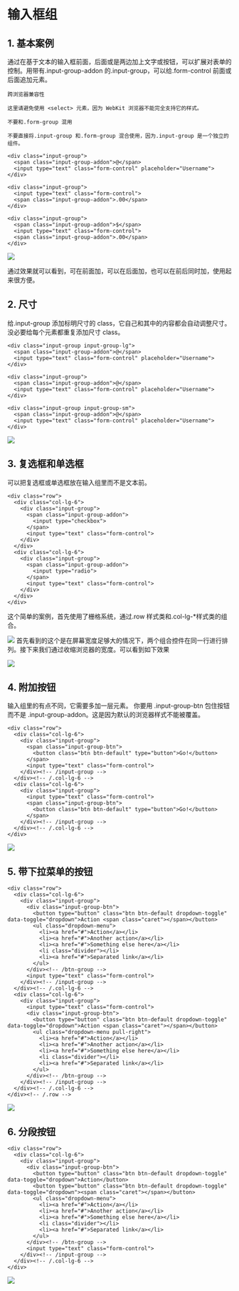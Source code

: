 # 输入框组

## 1. 基本案例

通过在基于文本的输入框前面，后面或是两边加上文字或按钮，可以扩展对表单的控制。用带有.input-group-addon 的.input-group，可以给.form-control 前面或后面追加元素。

    跨浏览器兼容性

    这里请避免使用 <select> 元素，因为 WebKit 浏览器不能完全支持它的样式。

    不要和.form-group 混用

    不要直接将.input-group 和.form-group 混合使用，因为.input-group 是一个独立的组件。

```
<div class="input-group">
  <span class="input-group-addon">@</span>
  <input type="text" class="form-control" placeholder="Username">
</div>

<div class="input-group">
  <input type="text" class="form-control">
  <span class="input-group-addon">.00</span>
</div>

<div class="input-group">
  <span class="input-group-addon">$</span>
  <input type="text" class="form-control">
  <span class="input-group-addon">.00</span>
</div>
```

![](https://dn-anything-about-doc.qbox.me/bootstrap/77.png)

通过效果就可以看到，可在前面加，可以在后面加，也可以在前后同时加，使用起来很方便。

## 2. 尺寸

给.input-group 添加标明尺寸的 class，它自己和其中的内容都会自动调整尺寸。没必要给每个元素都重复添加尺寸 class。
```
<div class="input-group input-group-lg">
  <span class="input-group-addon">@</span>
  <input type="text" class="form-control" placeholder="Username">
</div>

<div class="input-group">
  <span class="input-group-addon">@</span>
  <input type="text" class="form-control" placeholder="Username">
</div>

<div class="input-group input-group-sm">
  <span class="input-group-addon">@</span>
  <input type="text" class="form-control" placeholder="Username">
</div>
```

![](https://dn-anything-about-doc.qbox.me/bootstrap/78.png)

## 3. 复选框和单选框

可以把复选框或单选框放在输入组里而不是文本前。
```
<div class="row">
  <div class="col-lg-6">
    <div class="input-group">
      <span class="input-group-addon">
        <input type="checkbox">
      </span>
      <input type="text" class="form-control">
    </div>
  </div>
  <div class="col-lg-6">
    <div class="input-group">
      <span class="input-group-addon">
        <input type="radio">
      </span>
      <input type="text" class="form-control">
    </div>
  </div>
</div>
```

这个简单的案例，首先使用了栅格系统，通过.row 样式类和.col-lg-*样式类的组合。

![](https://dn-anything-about-doc.qbox.me/bootstrap/79.png)
首先看到的这个是在屏幕宽度足够大的情况下，两个组合控件在同一行进行排列。接下来我们通过收缩浏览器的宽度。可以看到如下效果

![](https://dn-anything-about-doc.qbox.me/bootstrap/80.png)

## 4. 附加按钮

输入组里的有点不同，它需要多加一层元素。 你要用 .input-group-btn 包住按钮而不是 .input-group-addon。这是因为默认的浏览器样式不能被覆盖。
```
<div class="row">
  <div class="col-lg-6">
    <div class="input-group">
      <span class="input-group-btn">
        <button class="btn btn-default" type="button">Go!</button>
      </span>
      <input type="text" class="form-control">
    </div><!-- /input-group -->
  </div><!-- /.col-lg-6 -->
  <div class="col-lg-6">
    <div class="input-group">
      <input type="text" class="form-control">
      <span class="input-group-btn">
        <button class="btn btn-default" type="button">Go!</button>
      </span>
    </div><!-- /input-group -->
  </div><!-- /.col-lg-6 -->
</div>
```

![](https://dn-anything-about-doc.qbox.me/bootstrap/81.png)

## 5. 带下拉菜单的按钮

```
<div class="row">
  <div class="col-lg-6">
    <div class="input-group">
      <div class="input-group-btn">
        <button type="button" class="btn btn-default dropdown-toggle" data-toggle="dropdown">Action <span class="caret"></span></button>
        <ul class="dropdown-menu">
          <li><a href="#">Action</a></li>
          <li><a href="#">Another action</a></li>
          <li><a href="#">Something else here</a></li>
          <li class="divider"></li>
          <li><a href="#">Separated link</a></li>
        </ul>
      </div><!-- /btn-group -->
      <input type="text" class="form-control">
    </div><!-- /input-group -->
  </div><!-- /.col-lg-6 -->
  <div class="col-lg-6">
    <div class="input-group">
      <input type="text" class="form-control">
      <div class="input-group-btn">
        <button type="button" class="btn btn-default dropdown-toggle" data-toggle="dropdown">Action <span class="caret"></span></button>
        <ul class="dropdown-menu pull-right">
          <li><a href="#">Action</a></li>
          <li><a href="#">Another action</a></li>
          <li><a href="#">Something else here</a></li>
          <li class="divider"></li>
          <li><a href="#">Separated link</a></li>
        </ul>
      </div><!-- /btn-group -->
    </div><!-- /input-group -->
  </div><!-- /.col-lg-6 -->
</div><!-- /.row -->
```

![](https://dn-anything-about-doc.qbox.me/bootstrap/82.png)

## 6. 分段按钮

```
<div class="row">
  <div class="col-lg-6">
    <div class="input-group">
      <div class="input-group-btn">
        <button type="button" class="btn btn-default dropdown-toggle" data-toggle="dropdown">Action</button>
        <button type="button" class="btn btn-default dropdown-toggle" data-toggle="dropdown"><span class="caret"></span></button>
        <ul class="dropdown-menu">
          <li><a href="#">Action</a></li>
          <li><a href="#">Another action</a></li>
          <li><a href="#">Something else here</a></li>
          <li class="divider"></li>
          <li><a href="#">Separated link</a></li>
        </ul>
      </div><!-- /btn-group -->
      <input type="text" class="form-control">
    </div><!-- /input-group -->
  </div><!-- /.col-lg-6 -->
</div>
```

![](https://dn-anything-about-doc.qbox.me/bootstrap/83.png)
